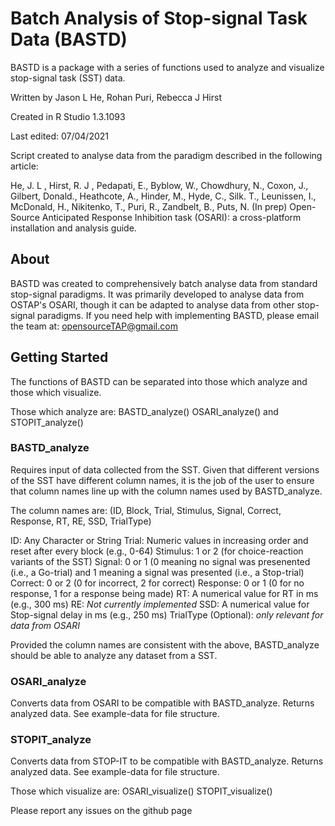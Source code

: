 # Batch Analysis of Stop-signal Task Data (BASTD)
BASTD is a package with a series of functions used to analyze and visualize stop-signal task (SST) data.

Written by Jason L He, Rohan Puri, Rebecca J Hirst

Created in R Studio 1.3.1093

Last edited: 07/04/2021

Script created to analyse data from the paradigm described in the following article:

He, J. L , Hirst, R. J , Pedapati, E., Byblow, W., Chowdhury, N., Coxon, J., Gilbert, Donald., Heathcote, A., Hinder, M., Hyde, C., Silk. T., Leunissen, I., McDonald, H., Nikitenko, T., Puri, R., Zandbelt, B., Puts, N. (In prep) Open-Source Anticipated Response Inhibition task (OSARI): a cross-platform installation and analysis guide. 


## About
BASTD was created to comprehensively batch analyse data from standard stop-signal paradigms. It was primarily developed to analyse data from OSTAP's OSARI, though it can be adapted to analyse data from other stop-signal paradigms. If you need help with implementing BASTD, please email the team at: opensourceTAP@gmail.com

## Getting Started
The functions of BASTD can be separated into those which analyze and those which visualize.

Those which analyze are: 
BASTD_analyze()
OSARI_analyze() and
STOPIT_analyze()

### BASTD_analyze 

Requires input of data collected from the SST. Given that different versions of the SST have different column names, it is the job of the user to ensure that column names line up with the column names used by BASTD_analyze. 

The column names are: (ID, Block, Trial, Stimulus, Signal, Correct, Response, RT, RE, SSD, TrialType)

ID: Any Character or String
Trial: Numeric values in increasing order and reset after every block (e.g., 0-64)
Stimulus: 1 or 2 (for choice-reaction variants of the SST)
Signal: 0 or 1 (0 meaning no signal was presenented (i.e., a Go-trial) and 1 meaning a signal was presented (i.e., a Stop-trial)
Correct: 0 or 2 (0 for incorrect, 2 for correct) 
Response: 0 or 1 (0 for no response, 1 for a response being made)
RT: A numerical value for RT in ms (e.g., 300 ms)
RE: *Not currently implemented*
SSD: A numerical value for Stop-signal delay in ms (e.g., 250 ms)
TrialType (Optional): *only relevant for data from OSARI*

Provided the column names are consistent with the above, BASTD_analyze should be able to analyze any dataset from a SST. 

### OSARI_analyze 
Converts data from OSARI to be compatible with BASTD_analyze. Returns analyzed data. See example-data for file structure.

### STOPIT_analyze
Converts data from STOP-IT to be compatible with BASTD_analyze. Returns analyzed data. See example-data for file structure.

Those which visualize are: 
OSARI_visualize()
STOPIT_visualize()


Please report any issues on the github page 

